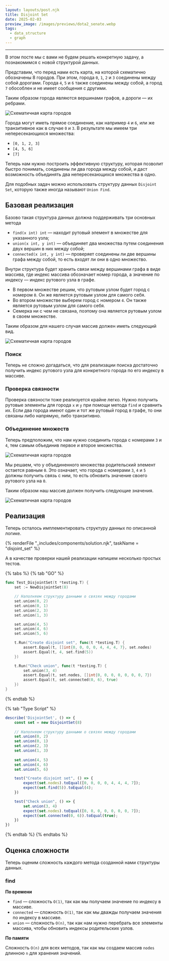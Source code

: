 ```yaml
---
layout: layouts/post.njk
title: Disjoint Set
date: 2025-02-03
preview_image: /images/previews/dota2_senate.webp
tags:
  - data_structure
  - graph
---
```


---

В этом посте мы с вами не будем решать конкретную задачу, а познакомимся с новой структурой данных.

Представим, что перед нами есть карта, на которой схематично обозначены 8 городов.
При этом, города `0`, `1`, `2` и `3` соединены между собой дорогами.
Города `4`, `5` и `6` также соединены между собой, а город `7` обособлен и не имеет сообщения с другими.

Таким образом города являются вершинами графов, а дороги — их ребрами.

![Схематичная карта городов](/images/resources/disjoint_set/map.png)

Города могут иметь прямое соединение, как например `4` и `6`, или же транзитивное как в случае `0` и `3`.
В результате мы имеем три непересекающихся множества:

- `[0, 1, 2, 3]`
- `[4, 5, 6]`
- `[7]`

Теперь нам нужно построить эффективную структуру, которая позволит быстро понимать, соединены ли два города между собой, и
даст возможность объединять два непересекающихся множества в одно.

Для подобных задач можно использовать структуру данных `Disjoint Set`, которую также иногда называют `Union Find`.

## Базовая реализация

Базово такая структура данных должна поддерживать три основных метода

- `find(x int) int` — находит рутовый элемент в множестве для указанного узла;
- `union(x int, y int)`  — объединяет два множества путем соединения двух вершин в них между собой;
- `connected(x int, y int)` — проверяет соединены ли две вершины графа между собой, то есть входят ли они в одно
  множество.

Внутри структура будет хранить связи между вершинами графа в виде массива, где индекс массива обозначает номер города, а
значение по индексу — индекс рутового узла в графе.

- В первом множестве решим, что рутовым узлом будет город с номером `0`. Он же является рутовым узлом для самого себя.
- Во втором множестве выберем город с номером `4`. Он также является рутовым узлом для самого себя.
- Семерка ни с чем не связана, поэтому она является рутовым узлом в своем множестве.

Таким образом для нашего случая массив должен иметь следующий вид.

![Схематичная карта городов](/images/resources/disjoint_set/array.png)

### Поиск

Теперь не сложно догадаться, что для реализации поиска достаточно получить индекс рутового узла для конкретного города
по его индексу в массиве. 

### Проверка связности

Проверка связности тоже реализуется крайне легко. Нужно получить рутовые элементы для города `x` и `y` при помощи метода `find` и сравнить их.
Если два города имеют один и тот же рутовый город в графе, то они связаны либо напрямую, либо транзитивно.

### Объединение множеств

Теперь предположим, что нам нужно соединить города с номерами `3` и `4`, тем самым объединив первое и второе множества.

![Схематичная карта городов](/images/resources/disjoint_set/map_2.png)

Мы решаем, что у объединенного множества родительский элемент остается равным `0`.
Это означает, что города с номерами `3`, `4` и `5` должны получить связь с ним, то есть обновить значение своего рутового узла на `0`. 

Таким образом наш массив должен получить следующие значения.

![Схематичная карта городов](/images/resources/disjoint_set/array_2.png)

## Реализация

Теперь осталось имплементировать структуру данных по описанной логике.

{% renderFile "_includes/components/solution.njk", taskName = "disjoint_set" %}

А в качестве проверки нашей реализации напишем несколько простых тестов.

{% tabs %}
{% tab "GO" %}

```go
func Test_DisjointSet(t *testing.T) {
	set := NewDisjointSet(8)

    // Наполняем структуру данными о связях между городами
    set.union(0, 2)
	set.union(0, 1)
	set.union(2, 3)
	set.union(1, 3)

	set.union(4, 5)
	set.union(4, 6)
	set.union(5, 6)

	t.Run("Create disjoint set", func(t *testing.T) {
		assert.Equal(t, []int{0, 0, 0, 0, 4, 4, 4, 7}, set.nodes)
		assert.Equal(t, 4, set.find(5))
	})

	t.Run("Check union", func(t *testing.T) {
		set.union(3, 4)
		assert.Equal(t, set.nodes, []int{0, 0, 0, 0, 0, 0, 0, 7})
		assert.Equal(t, set.connected(0, 6), true)
	})
}
```

{% endtab %}

{% tab "Type Script" %}

```typescript
describe('DisjointSet', () => {
    const set = new DisjointSet(8)
    
    // Наполняем структуру данными о связях между городами
    set.union(0, 2)
    set.union(0, 1)
    set.union(2, 3)
    set.union(1, 3)
    
    set.union(4, 5)
    set.union(4, 6)
    set.union(5, 6)

    test("Create disjoint set", () => {
        expect(set.nodes).toEqual([0, 0, 0, 0, 4, 4, 4, 7]);
        expect(set.find(5)).toEqual(4);
    })

    test("Check union", () => {
        set.union(3, 4)
        expect(set.nodes).toEqual([0, 0, 0, 0, 0, 0, 0, 7]);
        expect(set.connected(0, 6)).toEqual(true);
    })
})
```

{% endtab %}
{% endtabs %}

## Оценка сложности

Теперь оценим сложность каждого метода созданной нами структуры данных.

### find

**По времени**

- `find` — сложность `O(1)`, так как мы получаем значение по индексу в массиве.
- `connected` — сложность `O(1)`, так как мы дважды получаем значения по индексу в массиве.
- `union` — сложность `O(n)`, так как нам нужно  перебрать все элементы массива, чтобы обновить индексы родительских узлов.

**По памяти**

Сложность `O(n)` для всех методов, так как мы создаем массив `nodes` длинною `n` для хранения значений.
